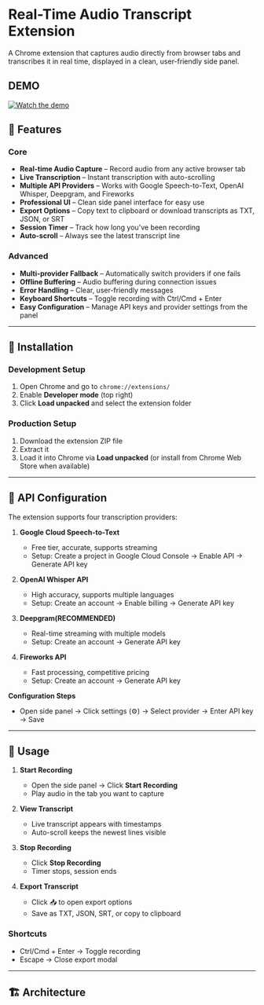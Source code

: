 # Real-Time Audio Transcript Extension

A Chrome extension that captures audio directly from browser tabs and transcribes it in real time, displayed in a clean, user-friendly side panel.

## DEMO
[![Watch the demo](demo/thumbnail.png)](demo/transify-demo.mp4)
## 🎯 Features

### Core

- **Real-time Audio Capture** – Record audio from any active browser tab
- **Live Transcription** – Instant transcription with auto-scrolling
- **Multiple API Providers** – Works with Google Speech-to-Text, OpenAI Whisper, Deepgram, and Fireworks
- **Professional UI** – Clean side panel interface for easy use
- **Export Options** – Copy text to clipboard or download transcripts as TXT, JSON, or SRT
- **Session Timer** – Track how long you’ve been recording
- **Auto-scroll** – Always see the latest transcript line

### Advanced

- **Multi-provider Fallback** – Automatically switch providers if one fails
- **Offline Buffering** – Audio buffering during connection issues
- **Error Handling** – Clear, user-friendly messages
- **Keyboard Shortcuts** – Toggle recording with Ctrl/Cmd + Enter
- **Easy Configuration** – Manage API keys and provider settings from the panel

---

## 🚀 Installation

### Development Setup

1. Open Chrome and go to `chrome://extensions/`
2. Enable **Developer mode** (top right)
3. Click **Load unpacked** and select the extension folder

### Production Setup

1. Download the extension ZIP file
2. Extract it
3. Load it into Chrome via **Load unpacked** (or install from Chrome Web Store when available)

---

## 🔧 API Configuration

The extension supports four transcription providers:

1. **Google Cloud Speech-to-Text**

   - Free tier, accurate, supports streaming
   - Setup: Create a project in Google Cloud Console → Enable API → Generate API key

2. **OpenAI Whisper API**

   - High accuracy, supports multiple languages
   - Setup: Create an account → Enable billing → Generate API key

3. **Deepgram(RECOMMENDED)**

   - Real-time streaming with multiple models
   - Setup: Create an account → Generate API key

4. **Fireworks API**
   - Fast processing, competitive pricing
   - Setup: Create an account → Generate API key

**Configuration Steps**

- Open side panel → Click settings (⚙️) → Select provider → Enter API key → Save

---

## 📖 Usage

1. **Start Recording**

   - Open the side panel → Click **Start Recording**
   - Play audio in the tab you want to capture

2. **View Transcript**

   - Live transcript appears with timestamps
   - Auto-scroll keeps the newest lines visible

3. **Stop Recording**

   - Click **Stop Recording**
   - Timer stops, session ends

4. **Export Transcript**
   - Click 📥 to open export options
   - Save as TXT, JSON, SRT, or copy to clipboard

### Shortcuts

- Ctrl/Cmd + Enter → Toggle recording
- Escape → Close export modal

---

## 🏗️ Architecture
